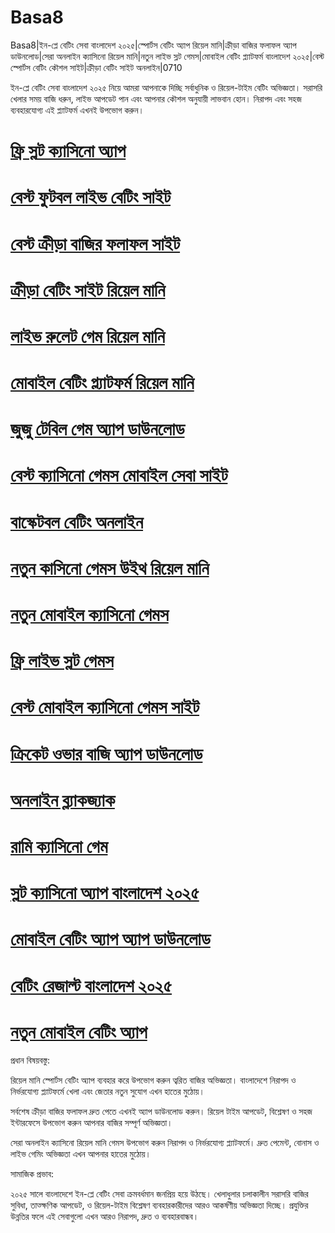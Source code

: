 # Basa8

Basa8|ইন-প্লে বেটিং সেবা বাংলাদেশ ২০২৫|স্পোর্টস বেটিং অ্যাপ রিয়েল মানি|ক্রীড়া বাজির ফলাফল অ্যাপ ডাউনলোড|সেরা অনলাইন ক্যাসিনো রিয়েল মানি|নতুন লাইভ স্লট গেমস|মোবাইল বেটিং প্ল্যাটফর্ম বাংলাদেশ ২০২৫|বেস্ট স্পোর্টস বেটিং কৌশল সাইট|ক্রীড়া বেটিং সাইট অনলাইন|0710

ইন-প্লে বেটিং সেবা বাংলাদেশ ২০২৫ নিয়ে আমরা আপনাকে দিচ্ছি সর্বাধুনিক ও রিয়েল-টাইম বেটিং অভিজ্ঞতা। সরাসরি খেলার সময় বাজি ধরুন, লাইভ আপডেট পান এবং আপনার কৌশল অনুযায়ী লাভবান হোন। নিরাপদ এবং সহজ ব্যবহারযোগ্য এই প্ল্যাটফর্ম এখনই উপভোগ করুন।

#  <a href="https://basa8sx.com/">ফ্রি স্লট ক্যাসিনো অ্যাপ</a>

#  <a href="https://basa8sx.net/">বেস্ট ফুটবল লাইভ বেটিং সাইট</a>

#  <a href="https://basa8hub.com/">বেস্ট ক্রীড়া বাজির ফলাফল সাইট</a>

#  <a href="https://basa8hub.net/">ক্রীড়া বেটিং সাইট রিয়েল মানি</a>

#  <a href="https://basa8sx.com/">লাইভ রুলেট গেম রিয়েল মানি</a>

#  <a href="https://basa8sx.net/">মোবাইল বেটিং প্ল্যাটফর্ম রিয়েল মানি</a>

#  <a href="https://basa8uk.com/">জুজু টেবিল গেম অ্যাপ ডাউনলোড</a>

#  <a href="https://basa8uk.net/">বেস্ট ক্যাসিনো গেমস মোবাইল সেবা সাইট</a>

#  <a href="https://basa8pc.com/">বাস্কেটবল বেটিং অনলাইন</a>

#  <a href="https://basa8pc.net/">নতুন কাসিনো গেমস উইথ রিয়েল মানি</a>

#  <a href="https://basa8now.com/">নতুন মোবাইল ক্যাসিনো গেমস</a>

#  <a href="https://basa8now.net/">ফ্রি লাইভ স্লট গেমস</a>

#  <a href="https://basa8pro.com/">বেস্ট মোবাইল ক্যাসিনো গেমস সাইট</a>

#  <a href="https://basa8pro.net/">ক্রিকেট ওভার বাজি অ্যাপ ডাউনলোড</a>

#  <a href="https://basa8now.com/">অনলাইন ব্ল্যাকজ্যাক</a>

#  <a href="https://basa8now.net/">রামি ক্যাসিনো গেম</a>

#  <a href="https://basa8pro.com/">স্লট ক্যাসিনো অ্যাপ বাংলাদেশ ২০২৫</a>

#  <a href="https://basa8pro.net/">মোবাইল বেটিং অ্যাপ অ্যাপ ডাউনলোড</a>

#  <a href="https://basa8vip.net/">বেটিং রেজাল্ট বাংলাদেশ ২০২৫</a>

#  <a href="https://basa8us.net/">নতুন মোবাইল বেটিং অ্যাপ</a>

প্রধান বিষয়বস্তু:

রিয়েল মানি স্পোর্টস বেটিং অ্যাপ ব্যবহার করে উপভোগ করুন ত্বরিত বাজির অভিজ্ঞতা। বাংলাদেশে নিরাপদ ও নির্ভরযোগ্য প্ল্যাটফর্মে খেলা এবং জেতার নতুন সুযোগ এখন হাতের মুঠোয়।

সর্বশেষ ক্রীড়া বাজির ফলাফল দ্রুত পেতে এখনই অ্যাপ ডাউনলোড করুন। রিয়েল টাইম আপডেট, বিশ্লেষণ ও সহজ ইন্টারফেসে উপভোগ করুন আপনার বাজির সম্পূর্ণ অভিজ্ঞতা।

সেরা অনলাইন ক্যাসিনো রিয়েল মানি গেমস উপভোগ করুন নিরাপদ ও নির্ভরযোগ্য প্ল্যাটফর্মে। দ্রুত পেমেন্ট, বোনাস ও লাইভ গেমিং অভিজ্ঞতা এখন আপনার হাতের মুঠোয়।

সামাজিক প্রভাব:

২০২৫ সালে বাংলাদেশে ইন-প্লে বেটিং সেবা ক্রমবর্ধমান জনপ্রিয় হয়ে উঠছে। খেলাধুলার চলাকালীন সরাসরি বাজির সুবিধা, তাত্ক্ষণিক আপডেট, ও রিয়েল-টাইম বিশ্লেষণ ব্যবহারকারীদের আরও আকর্ষণীয় অভিজ্ঞতা দিচ্ছে। প্রযুক্তির উন্নতির ফলে এই সেবাগুলো এখন আরও নিরাপদ, দ্রুত ও ব্যবহারবান্ধব।
